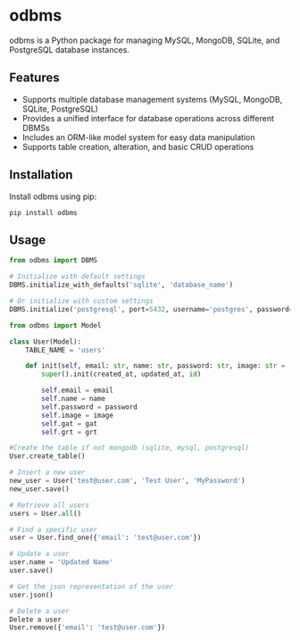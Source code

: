 # odbms

odbms is a Python package for managing MySQL, MongoDB, SQLite, and PostgreSQL database instances.

## Features

- Supports multiple database management systems (MySQL, MongoDB, SQLite, PostgreSQL)
- Provides a unified interface for database operations across different DBMSs
- Includes an ORM-like model system for easy data manipulation
- Supports table creation, alteration, and basic CRUD operations

## Installation

Install odbms using pip:

```shell
pip install odbms
```

## Usage

```python
from odbms import DBMS

# Initialize with default settings
DBMS.initialize_with_defaults('sqlite', 'database_name')

# Or initialize with custom settings
DBMS.initialize('postgresql', port=5432, username='postgres', password='', database='database_name')
```

```python
from odbms import Model

class User(Model):
    TABLE_NAME = 'users'

    def init(self, email: str, name: str, password: str, image: str = '', gat: str ='', grt: str ='', created_at=None, updated_at=None, id=None):
        super().init(created_at, updated_at, id)

        self.email = email
        self.name = name
        self.password = password
        self.image = image
        self.gat = gat
        self.grt = grt

#Create the table if not mongodb (sqlite, mysql, postgresql)
User.create_table()
```

```python
# Insert a new user
new_user = User('test@user.com', 'Test User', 'MyPassword')
new_user.save()

# Retrieve all users
users = User.all()

# Find a specific user
user = User.find_one({'email': 'test@user.com'})

# Update a user
user.name = 'Updated Name'
user.save()

# Get the json representation of the user
user.json()

# Delete a user
Delete a user
User.remove({'email': 'test@user.com'})
```
